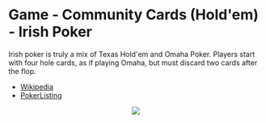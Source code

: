 # Game - Community Cards (Hold'em) - Irish Poker

Irish poker is truly a mix of Texas Hold'em and Omaha Poker. Players start with four hole cards, as if playing Omaha, but must discard two cards after the flop.

 * [Wikipedia](https://en.wikipedia.org/wiki/Irish_poker)
 * [PokerListing](http://www.pokerlistings.com/irish-poker-rules-and-game-play)

<p align=center><img src="https://github.com/Ericmas001/BluffinMuffin.Protocol/blob/main/Documentation/Activities/Protocol.Game.Variant.Holdem.IrishPoker.png"></p>
